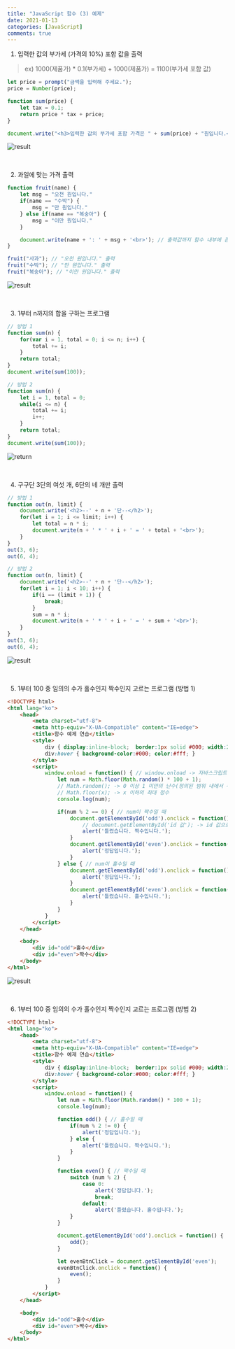 ```yaml
---
title: "JavaScript 함수 (3) 예제"
date: 2021-01-13
categories: [JavaScript]
comments: true
---
```


1) 입력한 값의 부가세 (가격의 10%) 포함 값을 출력

> ex) 1000(제품가) * 0.1(부가세) + 1000(제품가) = 1100(부가세 포함 값)

```js
let price = prompt("금액을 입력해 주세요.");
price = Number(price);

function sum(price) {
    let tax = 0.1;
    return price * tax + price;
}

document.write("<h3>입력한 값의 부가세 포함 가격은 " + sum(price) + "원입니다.</h3>");
```

![result](https://img1.daumcdn.net/thumb/R1280x0/?scode=mtistory2&fname=https%3A%2F%2Fblog.kakaocdn.net%2Fdn%2FbvsPJJ%2FbtqTrTzSGzD%2FdLuTDjwfudbfxiOR2h1DRK%2Fimg.png)

<br>

2) 과일에 맞는 가격 출력

```js
function fruit(name) {
    let msg = "오천 원입니다."
    if(name == "수박") {
        msg = "만 원입니다."
    } else if(name == "복숭아") {
        msg = "이만 원입니다."
    }

    document.write(name + ': ' + msg + '<br>'); // 출력값까지 함수 내부에 존재 -> return 키워드는 필요하지 않음
}

fruit("사과"); // "오천 원입니다." 출력
fruit("수박"); // "만 원입니다." 출력
fruit("복숭아"); // "이만 원입니다." 출력
```

![result](https://img1.daumcdn.net/thumb/R1280x0/?scode=mtistory2&fname=https%3A%2F%2Fblog.kakaocdn.net%2Fdn%2FcGOn8B%2FbtqTvR2VRVP%2F7kk3FEzlnFO2qAlHP8K9K0%2Fimg.png)

<br>

3) 1부터 n까지의 합을 구하는 프로그램

```js
// 방법 1
function sum(n) {
    for(var i = 1, total = 0; i <= n; i++) {
        total += i;
    }
    return total;
}
document.write(sum(100));

// 방법 2
function sum(n) {
    let i = 1, total = 0;
    while(i <= n) {
        total += i;
        i++;
    }
    return total;
}
document.write(sum(100));
```

![return](https://img1.daumcdn.net/thumb/R1280x0/?scode=mtistory2&fname=https%3A%2F%2Fblog.kakaocdn.net%2Fdn%2F3BiaV%2FbtqTrTAgUXE%2FsIulEPbHfOQz1EqBUbMTPk%2Fimg.png)

<br>

4) 구구단 3단의 여섯 개, 6단의 네 개만 출력

```js
// 방법 1
function out(n, limit) {
    document.write('<h2>--' + n + '단--</h2>');
    for(let i = 1; i <= limit; i++) {
        let total = n * i;
        document.write(n + ' * ' + i + ' = ' + total + '<br>');
    }
}
out(3, 6);
out(6, 4);

// 방법 2
function out(n, limit) {
    document.write('<h2>--' + n + '단--</h2>');
    for(let i = 1; i < 10; i++) {
        if(i == (limit + 1)) {
            break;
        }
        sum = n * i;
        document.write(n + ' * ' + i + ' = ' + sum + '<br>');
    }
}
out(3, 6);
out(6, 4);
```

![result](https://img1.daumcdn.net/thumb/R1280x0/?scode=mtistory2&fname=https%3A%2F%2Fblog.kakaocdn.net%2Fdn%2FbTRhqU%2FbtqTox5TTeh%2FWgOP7OQjqm7J0DtaAjMMkk%2Fimg.png)

<br>

5) 1부터 100 중 임의의 수가 홀수인지 짝수인지 고르는 프로그램 (방법 1)

```html
<!DOCTYPE html>
<html lang="ko">
    <head>
        <meta charset="utf-8">
        <meta http-equiv="X-UA-Compatible" content="IE=edge">
        <title>함수 예제 연습</title>
        <style>
            div { display:inline-block;  border:1px solid #000; width:200px; height:50px; line-height:50px; text-align:center; cursor:pointer; transition:0.3s; font-size:1.4em; font-weight:bold; }
            div:hover { background-color:#000; color:#fff; }
        </style>
        <script>
            window.onload = function() { // window.onload -> 자바스크립트에서 페이지가 로드되면 자동으로 실행되는 전역 콜백 함수
                let num = Math.floor(Math.random() * 100 + 1);
                // Math.random(); -> 0 이상 1 미만의 난수(정의된 범위 내에서 무작위로 추출된 수)
                // Math.floor(x); -> x 이하의 최대 정수
                console.log(num);

                if(num % 2 == 0) { // num이 짝수일 때
                    document.getElementById('odd').onclick = function() {
                        // document.getElementById('id 값'); -> id 값으로 요소 객체를 가져올 때 사용하는 메서드
                        alert('틀렸습니다. 짝수입니다.');
                    }
                    document.getElementById('even').onclick = function() {
                        alert('정답입니다.');
                    }
                } else { // num이 홀수일 때
                    document.getElementById('odd').onclick = function() {
                        alert('정답입니다.');
                    }
                    document.getElementById('even').onclick = function() {
                        alert('틀렸습니다. 홀수입니다.');
                    }
                }
            }
        </script>
    </head>

    <body>
        <div id="odd">홀수</div>
        <div id="even">짝수</div>
    </body>
</html>
```

![result](https://img1.daumcdn.net/thumb/R1280x0/?scode=mtistory2&fname=https%3A%2F%2Fblog.kakaocdn.net%2Fdn%2FbZ4gmj%2FbtqTvSnrYRr%2FklzRomS1fppxMOC6a68OyK%2Fimg.png)

<br>

6) 1부터 100 중 임의의 수가 홀수인지 짝수인지 고르는 프로그램 (방법 2)

```html
<!DOCTYPE html>
<html lang="ko">
    <head>
        <meta charset="utf-8">
        <meta http-equiv="X-UA-Compatible" content="IE=edge">
        <title>함수 예제 연습</title>
        <style>
            div { display:inline-block;  border:1px solid #000; width:200px; height:50px; line-height:50px; text-align:center; cursor:pointer; transition:0.3s; font-size:1.4em; font-weight:bold; }
            div:hover { background-color:#000; color:#fff; }
        </style>
        <script>
            window.onload = function() {
                let num = Math.floor(Math.random() * 100 + 1);
                console.log(num);

                function odd() { // 홀수일 때
                    if(num % 2 != 0) {
                        alert('정답입니다.');
                    } else {
                        alert('틀렸습니다. 짝수입니다.');
                    }
                }

                function even() { // 짝수일 때
                    switch (num % 2) {
                        case 0:
                            alert('정답입니다.');
                            break;
                        default:
                            alert('틀렸습니다. 홀수입니다.');
                    }
                }

                document.getElementById('odd').onclick = function() {
                    odd();
                }

                let evenBtnClick = document.getElementById('even');
                evenBtnClick.onclick = function() {
                    even();
                }
            }
        </script>
    </head>

    <body>
        <div id="odd">홀수</div>
        <div id="even">짝수</div>
    </body>
</html>
```
